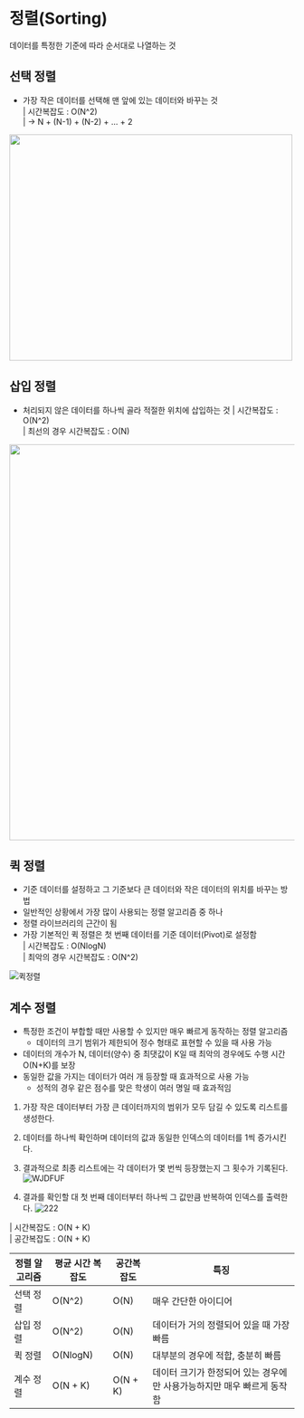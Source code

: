 # 정렬(Sorting)
데이터를 특정한 기준에 따라 순서대로 나열하는 것

## 선택 정렬
- 가장 작은 데이터를 선택해 맨 앞에 있는 데이터와 바꾸는 것   
|   시간복잡도 : O(N^2)   
|   -> N  +  (N-1)  +  (N-2)  +  ...  +  2   

<img src="https://user-images.githubusercontent.com/64197543/150691242-5ffcb572-ed70-4055-b939-eedfc111d820.png"  width="500" height="400"/>


## 삽입 정렬
- 처리되지 않은 데이터를 하나씩 골라 적절한 위치에 삽입하는 것
|   시간복잡도 : O(N^2)    
|   최선의 경우 시간복잡도 : O(N) 

<img src="https://user-images.githubusercontent.com/64197543/150691205-d4ef5a18-47b8-4387-95dd-f42aa45fa64e.png"  width="800" height="700"/>


## 퀵 정렬
- 기준 데이터를 설정하고 그 기준보다 큰 데이터와 작은 데이터의 위치를 바꾸는 방법
- 일반적인 상황에서 가장 많이 사용되는 정렬 알고리즘 중 하나
- 정렬 라이브러리의 근간이 됨
- 가장 기본적인 퀵 정렬은 첫 번째 데이터를 기준 데이터(Pivot)로 설정함   
|   시간복잡도 : O(NlogN)   
|   최악의 경우 시간복잡도 : O(N^2)   

![퀵정렬](https://user-images.githubusercontent.com/64197543/150691249-2c2193ac-95e7-45be-a135-897a9bc04641.png)


## 계수 정렬
- 특정한 조건이 부합할 때만 사용할 수 있지만 매우 빠르게 동작하는 정렬 알고리즘
    - 데이터의 크기 범위가 제한되어 정수 형태로 표현할 수 있을 때 사용 가능
- 데이터의 개수가 N, 데이터(양수) 중 최댓값이 K일 때 최악의 경우에도 수행 시간 O(N+K)를 보장
- 동일한 값을 가지는 데이터가 여러 개 등장할 때 효과적으로 사용 가능
    - 성적의 경우 같은 점수를 맞은 학생이 여러 명일 때 효과적임

1. 가장 작은 데이터부터 가장 큰 데이터까지의 범위가 모두 담길 수 있도록 리스트를 생성한다.
2. 데이터를 하나씩 확인하며 데이터의 값과 동일한 인덱스의 데이터를 1씩 증가시킨다.
3. 결과적으로 최종 리스트에는 각 데이터가 몇 번씩 등장했는지 그 횟수가 기록된다.
![WJDFUF](https://user-images.githubusercontent.com/64197543/150691258-d2b5d205-f47b-4624-b44a-383c9be71a9f.PNG)


4. 결과를 확인할 대 첫 번째 데이터부터 하나씩 그 값만큼 반복하여 인덱스를 출력한다.
![222](https://user-images.githubusercontent.com/64197543/150691259-34d99384-1385-4ce6-abbc-b35b3775f796.PNG)


|   시간복잡도 : O(N + K)   
|   공간복잡도 : O(N + K) 


| 정렬 알고리즘 | 평균 시간 복잡도 | 공간복잡도 | 특징 |
| ------ | ------ | ------ | ------ |
| 선택 정렬 | O(N^2) | O(N) | 매우 간단한 아이디어 |
| 삽입 정렬 | O(N^2) | O(N) | 데이터가 거의 정렬되어 있을 때 가장 빠름 |
| 퀵 정렬 | O(NlogN) | O(N) | 대부분의 경우에 적합, 충분히 빠름 |
| 계수 정렬 | O(N + K) | O(N + K) | 데이터 크기가 한정되어 있는 경우에만 사용가능하지만 매우 빠르게 동작함 |

